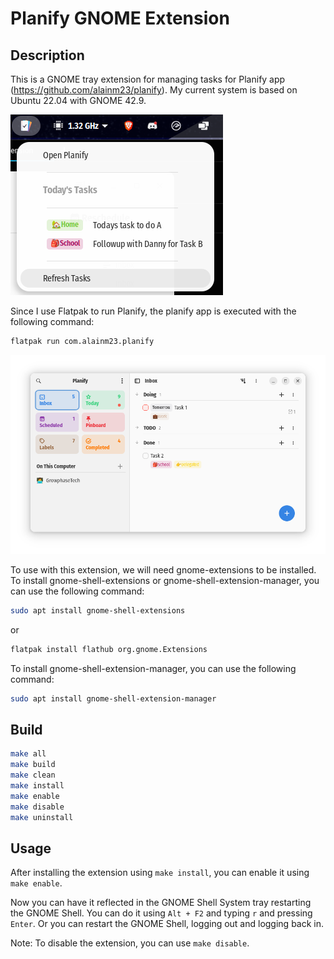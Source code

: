 # Planify GNOME Extension

## Description

This is a GNOME tray extension for managing tasks for Planify app (https://github.com/alainm23/planify).
My current system is based on Ubuntu 22.04 with GNOME 42.9.

![Planify Demo](assets/planify-tray-menu.png)

Since I use Flatpak to run Planify, the planify app is executed with the following command:

```bash
flatpak run com.alainm23.planify
```

![Screenshot of Planify](assets/planify-demo.png)

To use with this extension, we will need gnome-extensions to be installed.
To install gnome-shell-extensions or gnome-shell-extension-manager, you can use the following command:

```bash
sudo apt install gnome-shell-extensions
```

or

```bash
flatpak install flathub org.gnome.Extensions
```

To install gnome-shell-extension-manager, you can use the following command:

```bash
sudo apt install gnome-shell-extension-manager
```

## Build

```bash
make all
make build
make clean
make install
make enable
make disable
make uninstall
```

## Usage

After installing the extension using `make install`, you can enable it using `make enable`.

Now you can have it reflected in the GNOME Shell System tray restarting the GNOME Shell.
You can do it using `Alt + F2` and typing `r` and pressing `Enter`.
Or you can restart the GNOME Shell, logging out and logging back in.

Note: To disable the extension, you can use `make disable`.

